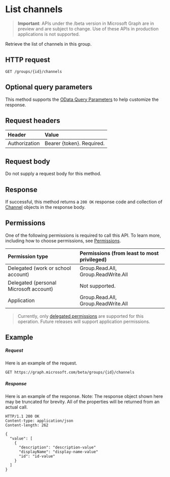 # List channels

> **Important**: APIs under the /beta version in Microsoft Graph are in preview and are subject to change. Use of these APIs in production applications is not supported.

Retrieve the list of channels in this group.
## HTTP request
<!-- { "blockType": "ignored" } -->
```http
GET /groups/{id}/channels
```
## Optional query parameters
This method supports the [OData Query Parameters](http://developer.microsoft.com/en-us/graph/docs/overview/query_parameters) to help customize the response.
## Request headers
| Header       | Value |
|:---------------|:--------|
| Authorization  | Bearer {token}. Required.  |

## Request body
Do not supply a request body for this method.

## Response

If successful, this method returns a `200 OK` response code and collection of [Channel](../resources/channel.md) objects in the response body.
## Permissions
One of the following permissions is required to call this API. To learn more, including how to choose permissions, see [Permissions](../../../concepts/permissions_reference.md).


|Permission type      | Permissions (from least to most privileged)              | 
|:--------------------|:---------------------------------------------------------| 
|Delegated (work or school account) | Group.Read.All, Group.ReadWrite.All    | 
|Delegated (personal Microsoft account) | Not supported.    | 
|Application | Group.Read.All, Group.ReadWrite.All | 

> Currently, only [delegated permissions](../../../concepts/permissions_reference.md) are supported for this operation.  Future releases will support application permissions. 

## Example
##### Request
Here is an example of the request.
<!-- {
  "blockType": "request",
  "name": "get_channels"
}-->
```http
GET https://graph.microsoft.com/beta/groups/{id}/channels
```
##### Response
Here is an example of the response. Note: The response object shown here may be truncated for brevity. All of the properties will be returned from an actual call.
<!-- {
  "blockType": "response",
  "truncated": true,
  "@odata.type": "microsoft.graph.channel",
  "isCollection": true
} -->
```http
HTTP/1.1 200 OK
Content-type: application/json
Content-length: 262

{
  "value": [
    {
      "description": "description-value"
      "displayName": "display-name-value"
      "id": "id-value"
    }
  ]
}
```

<!-- uuid: 8fcb5dbc-d5aa-4681-8e31-b001d5168d79
2015-10-25 14:57:30 UTC -->
<!-- {
  "type": "#page.annotation",
  "description": "List channels",
  "keywords": "",
  "section": "documentation",
  "tocPath": ""
}-->